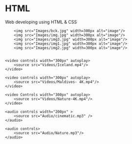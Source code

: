 # HTML
Web developing using HTML &amp; CSS
<!DOCTYPE html>
<html>
    <head>
        <title>Gallery</title>
        <link rel="icon" href="Images/iron.jpg"/>
    </head>
    
        <img src="Images/bck.jpg" width=300px alt="image"/>
        <img src="Images/img.jpg" width=300px alt="image"/>
        <img src="Images/img3.jpg" width=300px alt="image"/>
        <img src="Images/img1.jpg" width=300px alt="image"/>
        <img src="Images/img2.jpg" width=300px alt="image"/>
        

    <video controls width="300px" autoplay>
        <source src="Videos/Iceland.mp4"/>
    </video>

    <video controls width="300px" autoplay>
        <source src="Videos/Maldives- 4K.mp4"/>
    </video>

    <video Controls width="300px" autoplay>
        <source src="Videos/Nature-4K.mp4"/>
    </video>

    <audio controls width="200px" >
        <source src="Audio/cinematic.mp3" />
    </audio>

    <audio controls>
        <source src="Audio/Nature.mp3"/>
    </audio>
</html>
